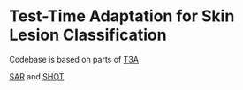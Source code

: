 # Test-Time Adaptation for Skin Lesion Classification
Codebase is based on parts of [T3A](https://github.com/matsuolab/T3A)

[SAR](https://github.com/mr-eggplant/SAR) and [SHOT](https://github.com/tim-learn/SHOT)


